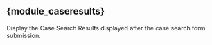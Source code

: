 ## {module_caseresults}

Display the Case Search Results displayed after the case search form submission.